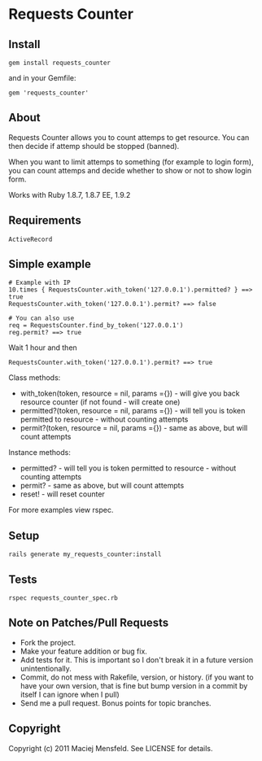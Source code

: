 # Requests Counter

## Install

    gem install requests_counter

and in your Gemfile:
    
    gem 'requests_counter'

## About

Requests Counter allows you to count attemps to get resource. You can then decide if attemp should be stopped (banned).

When you want to limit attemps to something (for example to login form), you can count attemps and decide whether to show or not to show login form.

Works with Ruby 1.8.7, 1.8.7 EE, 1.9.2

## Requirements

    ActiveRecord

## Simple example

    # Example with IP
    10.times { RequestsCounter.with_token('127.0.0.1').permitted? } ==> true
    RequestsCounter.with_token('127.0.0.1').permit? ==> false

    # You can also use
    req = RequestsCounter.find_by_token('127.0.0.1')
    reg.permit? ==> true

Wait 1 hour and then

    RequestsCounter.with_token('127.0.0.1').permit? ==> true
    
Class methods:

* with_token(token, resource = nil, params ={}) - will give you back resource counter (if not found - will create one)
* permitted?(token, resource = nil, params ={}) - will tell you is token permitted to resource - without counting attempts
* permit?(token, resource = nil, params ={}) - same as above, but will count attempts

Instance methods:

* permitted? - will tell you is token permitted to resource - without counting attempts
* permit? - same as above, but will count attempts
* reset! - will reset counter

For more examples view rspec.

## Setup

    rails generate my_requests_counter:install

## Tests

    rspec requests_counter_spec.rb

## Note on Patches/Pull Requests
 
* Fork the project.
* Make your feature addition or bug fix.
* Add tests for it. This is important so I don't break it in a future version unintentionally.
* Commit, do not mess with Rakefile, version, or history.
  (if you want to have your own version, that is fine but bump version in a commit by itself I can ignore when I pull)
* Send me a pull request. Bonus points for topic branches.

## Copyright

Copyright (c) 2011 Maciej Mensfeld. See LICENSE for details.
